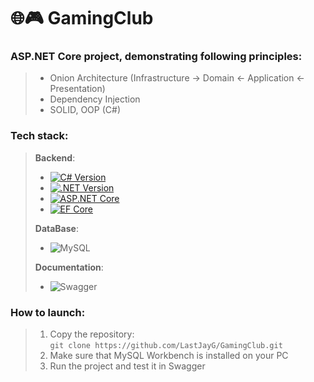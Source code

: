 # 🌐🎮 GamingClub
### ASP.NET Core project, demonstrating following principles:
> - Onion Architecture (Infrastructure -> Domain <- Application <- Presentation)
> - Dependency Injection
> - SOLID, OOP (C#)

### Tech stack:
> **Backend**:
>   - [![C# Version](https://img.shields.io/badge/C%23-11.0-blueviolet?logo=c-sharp)](https://learn.microsoft.com/dotnet/csharp/)
>   - [![.NET Version](https://img.shields.io/badge/.NET-9.0-purple.svg)](https://dotnet.microsoft.com/download)
>   - [![ASP.NET Core](https://img.shields.io/badge/ASP.NET_Core-7.0-blue.svg)](https://dotnet.microsoft.com/apps/aspnet)
>   - [![EF Core](https://img.shields.io/badge/EF_Core-7-purple?logo=entity-framework)](https://learn.microsoft.com/ef/core/) <br>
>
> **DataBase**: <br>
>   - ![MySQL](https://img.shields.io/badge/MySQL-005C84?style=for-the-badge&logo=mysql&logoColor=white) <br>
>
> **Documentation**: <br>
>   - ![Swagger](https://img.shields.io/badge/Swagger-85EA2D?style=for-the-badge&logo=Swagger&logoColor=white)

### How to launch:
> 1. Copy the repository:<br>
>   `git clone https://github.com/LastJayG/GamingClub.git`
> 2. Make sure that MySQL Workbench is installed on your PC
> 3. Run the project and test it in Swagger
